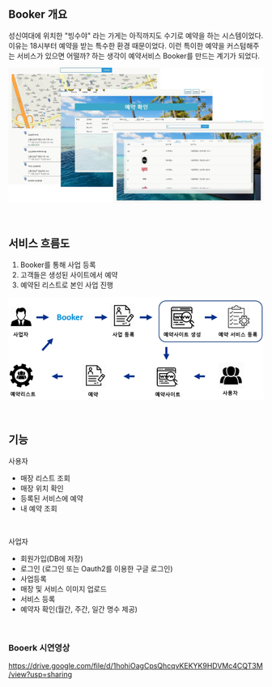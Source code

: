 ## Booker 개요

성신여대에 위치한 "빙수야" 라는 가게는 아직까지도 수기로 예약을 하는 시스템이었다. 이유는 18시부터 예약을 받는 특수한 환경 때문이었다. 이런 특이한 예약을 커스텀해주는 서비스가 있으면 어떨까? 하는 생각이 예약서비스 Booker를 만드는 계기가 되었다.

![image-20210101050803291](README.assets/image-20210101050803291.png)

<br/>

## 서비스 흐름도

1. Booker를 통해 사업 등록
2. 고객들은 생성된 사이트에서 예약
3. 예약된 리스트로 본인 사업 진행

![image-20210101052308561](README.assets/image-20210101052308561.png)

<br/>

## 기능

사용자

- 매장 리스트 조회
- 매장 위치 확인
- 등록된 서비스에 예약
- 내 예약 조회

<br/>

사업자

- 회원가입(DB에 저장)
- 로그인 (로그인 또는 Oauth2를 이용한 구글 로그인)
- 사업등록
- 매장 및 서비스 이미지 업로드
- 서비스 등록
- 예약자 확인(월간, 주간, 일간 명수 제공)

<br/>

### Booerk 시연영상

https://drive.google.com/file/d/1hohiOagCpsQhcqvKEKYK9HDVMc4CQT3M/view?usp=sharing
